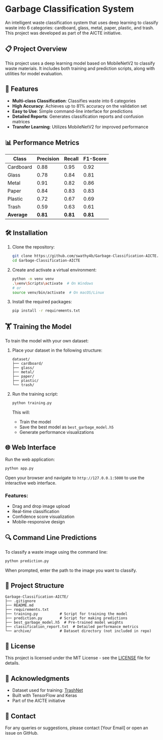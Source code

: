 # Garbage Classification System

An intelligent waste classification system that uses deep learning to classify waste into 6 categories: cardboard, glass, metal, paper, plastic, and trash. This project was developed as part of the AICTE initiative.

## 📋 Project Overview

This project uses a deep learning model based on MobileNetV2 to classify waste materials. It includes both training and prediction scripts, along with utilities for model evaluation.

## 🚀 Features

- **Multi-class Classification**: Classifies waste into 6 categories
- **High Accuracy**: Achieves up to 81% accuracy on the validation set
- **Easy to Use**: Simple command-line interface for predictions
- **Detailed Reports**: Generates classification reports and confusion matrices
- **Transfer Learning**: Utilizes MobileNetV2 for improved performance

## 📊 Performance Metrics

| Class      | Precision | Recall | F1-Score |
|------------|-----------|--------|----------|
| Cardboard  | 0.88      | 0.95   | 0.92     |
| Glass      | 0.78      | 0.84   | 0.81     |
| Metal      | 0.91      | 0.82   | 0.86     |
| Paper      | 0.84      | 0.83   | 0.83     |
| Plastic    | 0.72      | 0.67   | 0.69     |
| Trash      | 0.59      | 0.63   | 0.61     |
| **Average**| **0.81**  | **0.81** | **0.81** |

## 🛠️ Installation

1. Clone the repository:
   ```bash
   git clone https://github.com/swathy4b/Garbage-Classification-AICTE.git
   cd Garbage-Classification-AICTE
   ```

2. Create and activate a virtual environment:
   ```bash
   python -m venv venv
   .\venv\Scripts\activate  # On Windows
   # or
   source venv/bin/activate  # On macOS/Linux
   ```

3. Install the required packages:
   ```bash
   pip install -r requirements.txt
   ```

## 🏋️ Training the Model

To train the model with your own dataset:

1. Place your dataset in the following structure:
   ```
   dataset/
   ├── cardboard/
   ├── glass/
   ├── metal/
   ├── paper/
   ├── plastic/
   └── trash/
   ```

2. Run the training script:
   ```bash
   python training.py
   ```

   This will:
   - Train the model
   - Save the best model as `best_garbage_model.h5`
   - Generate performance visualizations

## 🌐 Web Interface

Run the web application:

```bash
python app.py
```

Open your browser and navigate to `http://127.0.0.1:5000` to use the interactive web interface.

### Features:
- Drag and drop image upload
- Real-time classification
- Confidence score visualization
- Mobile-responsive design

## 🔍 Command Line Predictions

To classify a waste image using the command line:

```bash
python prediction.py
```

When prompted, enter the path to the image you want to classify.

## 📂 Project Structure

```
Garbage-Classification-AICTE/
├── .gitignore
├── README.md
├── requirements.txt
├── training.py          # Script for training the model
├── prediction.py        # Script for making predictions
├── best_garbage_model.h5  # Pre-trained model weights
├── classification_report.txt  # Detailed performance metrics
└── archive/             # Dataset directory (not included in repo)
```

## 📝 License

This project is licensed under the MIT License - see the [LICENSE](LICENSE) file for details.

## 🙏 Acknowledgments

- Dataset used for training: [TrashNet](https://github.com/garythung/trashnet)
- Built with TensorFlow and Keras
- Part of the AICTE initiative

## 📧 Contact

For any queries or suggestions, please contact [Your Email] or open an issue on GitHub.
